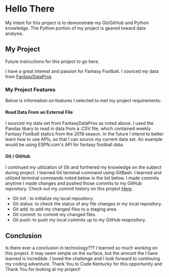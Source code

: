 # Hello There

My intent for this project is to demonstrate my Git/GitHub and Python knowledge. The Python portion of my project is geared toward data analysis.

## My Project 
Future instructions for this project to go here.

I have a great interest and passion for Fantasy Football. I sourced my data from [FantasyDataPros](https://www.fantasyfootballdatapros.com/csv_files)

### My Project Features
Below is information on features I selected to met my project requirements:

#### Read Data From an External File
I sourced my data set from FantasyDataPros as noted above. I used the Pandas libary to read in data from a .CSV file, which contained weekly Fantasy Football statics from the 2019 season. In the future I intend to better learn how to use APIs, so that I can source my current data set. An example would be using ESPN.com's API for fantasy football data.

#### Git / GitHub

I continued my utilization of Git and furthered my knowledge on the subject during project. I learned Git terminal command using GitBash. I learned and utilized teriminal commands noted below in the list below. I made commits anytime I made changes and pushed those commits to my GitHub repository. Check out my commit history on this project [Here](https://github.com/dust39/FFL_project_2022/commits/main).
- Git init : to initialize my local repository.
- Git status: to check the status of any file changes in my local repository.
- Git add: to add my changed files to a staging area.
- Git commit: to commit my changed files.
- Git push: to push my local commits up to my GitHub respository.

## Conclusion
Is there ever a conclusion in technology??? I learned so much working on this project. It may seem simple on the surface, but the amount the I have learned is incredible. I loved the challenge and I look forward to continuing my coding adventure. Thank You to Code Kentucky for this opportunity and Thank You for looking at my project!
